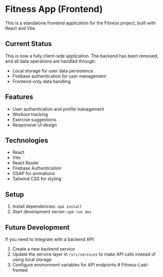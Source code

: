 # Fitness App (Frontend)

This is a standalone frontend application for the Fitness project, built with React and Vite.

## Current Status
This is now a fully client-side application. The backend has been removed, and all data operations are handled through:
- Local storage for user data persistence
- Firebase authentication for user management
- Frontend-only data handling

## Features
- User authentication and profile management
- Workout tracking
- Exercise suggestions
- Responsive UI design

## Technologies
- React
- Vite
- React Router
- Firebase Authentication
- GSAP for animations
- Tailwind CSS for styling

## Setup
1. Install dependencies: `npm install`
2. Start development server: `npm run dev`

## Future Development
If you need to integrate with a backend API:
1. Create a new backend service
2. Update the service layer in `/src/services` to make API calls instead of using local storage
3. Configure environment variables for API endpoints #   F i t n e s s - L a s t - f r o n t e d  
 